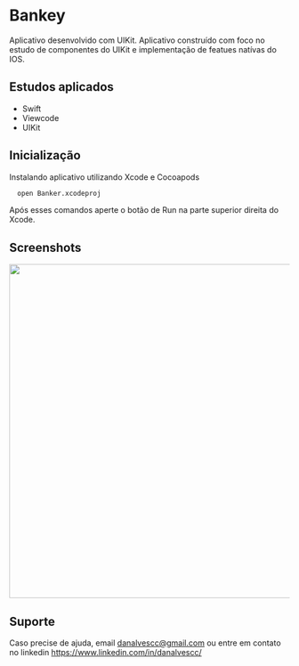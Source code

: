 # Bankey

Aplicativo desenvolvido com UIKit. Aplicativo construído com foco no estudo de componentes do UIKit e implementação de featues natívas do IOS.


## Estudos aplicados

- Swift
- Viewcode
- UIKit


## Inicialização

Instalando aplicativo utilizando Xcode e Cocoapods

```bash
  open Banker.xcodeproj 
```
Após esses comandos aperte o botão de Run na parte superior direita do Xcode.


## Screenshots
<img src="https://www.linkpicture.com/q/Sem-título.png" width="600" />


## Suporte

Caso precise de ajuda, email danalvescc@gmail.com ou entre em contato no linkedin https://www.linkedin.com/in/danalvescc/
